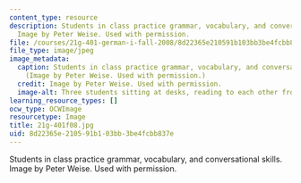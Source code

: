 ```yaml
---
content_type: resource
description: Students in class practice grammar, vocabulary, and conversational skills.
  Image by Peter Weise. Used with permission.
file: /courses/21g-401-german-i-fall-2008/8d22365e210591b103bb3be4fcbb837e_21g-401f08.jpg
file_type: image/jpeg
image_metadata:
  caption: Students in class practice grammar, vocabulary, and conversational skills.
    (Image by Peter Weise. Used with permission.)
  credit: Image by Peter Weise. Used with permission.
  image-alt: Three students sitting at desks, reading to each other from textbooks.
learning_resource_types: []
ocw_type: OCWImage
resourcetype: Image
title: 21g-401f08.jpg
uid: 8d22365e-2105-91b1-03bb-3be4fcbb837e
---
```

Students in class practice grammar, vocabulary, and conversational skills. Image by Peter Weise. Used with permission.

